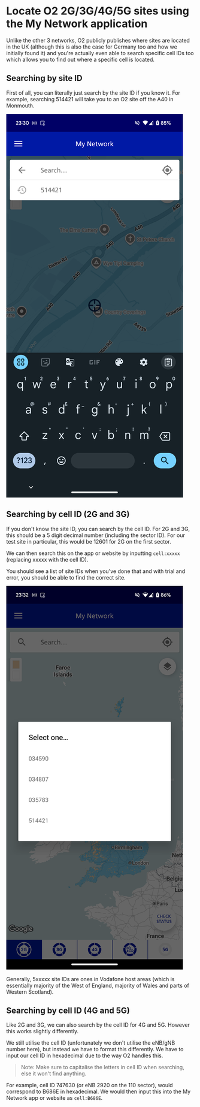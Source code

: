 # Locate O2 2G/3G/4G/5G sites using the My Network application

Unlike the other 3 networks, O2 publicly publishes where sites are located in the UK (although this is also the case for Germany too and how we initially found it) and you're actually even able to search specific cell IDs too which allows you to find out where a specific cell is located.

## Searching by site ID

First of all, you can literally just search by the site ID if you know it. For example, searching 514421 will take you to an O2 site off the A40 in Monmouth.

![Shows a search box which had just searched 514421 in My Network and was positioned in an area by the A40 in Monmouth](/img/gb/sitelocation/o2guide/Screenshot_20241126-233039.png)

## Searching by cell ID (2G and 3G)

If you don't know the site ID, you can search by the cell ID. For 2G and 3G, this should be a 5 digit decimal number (including the sector ID). For our test site in particular, this would be 12601 for 2G on the first sector.

We can then search this on the app or website by inputting `cell:xxxxx` (replacing xxxxx with the cell ID).

You should see a list of site IDs when you've done that and with trial and error, you should be able to find the correct site.

![Shows a list of site IDs that correspond with that cell ID, for example cell:12601 gave us 034590, 034807, 035783, 514421](/img/gb/sitelocation/o2guide/Screenshot_20241126-233235.png)

Generally, 5xxxxx site IDs are ones in Vodafone host areas (which is essentially majority of the West of England, majority of Wales and parts of Western Scotland).

## Searching by cell ID (4G and 5G)

Like 2G and 3G, we can also search by the cell ID for 4G and 5G. However this works slightly differently.

We still utilise the cell ID (unfortunately we don't utilise the eNB/gNB number here), but instead we have to format this differently. We have to input our cell ID in hexadecimal due to the way O2 handles this.

> Note: Make sure to capitalise the letters in cell ID when searching, else it won't find anything.

For example, cell ID 747630 (or eNB 2920 on the 110 sector), would correspond to B686E in hexadecimal. We would then input this into the My Network app or website as `cell:B686E`.
